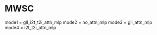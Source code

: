 # MWSC

mode1 = gll_i2t_t2i_attn_mlp
mode2 = no_attn_mlp
mode3 = gll_attn_mlp
mode4 = i2t_t2i_attn_mlp
